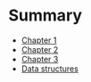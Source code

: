 # Summary

- [Chapter 1](./chapter_1.md)
- [Chapter 2](./mnist_1.md)
- [Chapter 3](./convolution.md)
- [Data structures](./data_structures.md)

